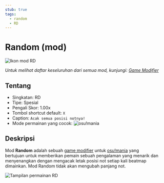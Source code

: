 ```yaml
---
stub: true
tags:
  - random
  - RD
---
```


# Random (mod)

![Ikon mod RD](/wiki/shared/mods/RD.png "Mod ikon Random (RD)")

*Untuk melihat daftar keseluruhan dari semua mod, kunjungi: [Game Modifier](/wiki/Gameplay/Game_modifier)*

## Tentang

- Singkatan: RD
- Tipe: Spesial
- Pengali Skor: 1.00x
- Tombol shortcut default: `X`
- Caption: `Acak semua posisi notnya!`
- Mode permainan yang cocok: ![][osu!mania]

## Deskripsi

Mod **Random** adalah sebuah [game modifier](/wiki/Gameplay/Game_modifier) untuk [osu!mania](/wiki/Game_mode/osu!mania) yang bertujuan untuk memberikan pemain sebuah pengalaman yang menarik dan menyenangkan dengan mengacak letak posisi not setiap kali beatmap dimainkan. Mod Random tidak akan mengubah panjang not.

![Tampilan permainan RD](img/RD-comparison-mania.jpg "Perbandingan dengan gameplay biasa (kiri) vs. gameplay dengan mod Random (kanan) pada osu!mania")

[osu!mania]: /wiki/shared/mode/mania.png "osu!mania"
